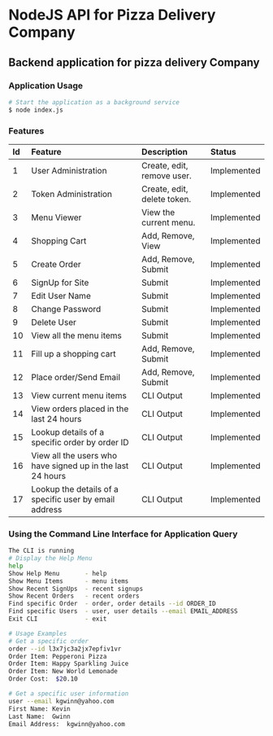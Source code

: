 # NodeJS API for Pizza Delivery Company
## Backend application for pizza delivery Company

### Application Usage

``` sh
# Start the application as a background service
$ node index.js
```

### Features

| Id  | Feature                                                   | Description                 | Status      |
| :-  | :-----------------------                                  | :-------------------------- | :---------- |
| 1   | User Administration                                       | Create, edit, remove user.  | Implemented |
| 2   | Token Administration                                      | Create, edit, delete token. | Implemented |
| 3   | Menu Viewer                                               | View the current menu.      | Implemented |
| 4   | Shopping Cart                                             | Add, Remove, View           | Implemented |
| 5   | Create Order                                              | Add, Remove, Submit         | Implemented |
| 6   | SignUp for Site                                           | Submit                      | Implemented |
| 7   | Edit User Name                                            | Submit                      | Implemented |
| 8   | Change Password                                           | Submit                      | Implemented |
| 9   | Delete User                                               | Submit                      | Implemented |
| 10  | View all the menu items                                   | Submit                      | Implemented |
| 11  | Fill up a shopping cart                                   | Add, Remove, Submit         | Implemented |
| 12  | Place order/Send Email                                    | Add, Remove, Submit         | Implemented |
| 13  | View current menu items                                   | CLI Output                  | Implemented |
| 14  | View orders placed in the last 24 hours                   | CLI Output                  | Implemented |
| 15  | Lookup details of a specific order by order ID            | CLI Output                  | Implemented |
| 16  | View all the users who have signed up in the last 24 hours| CLI Output                  | Implemented |
| 17  | Lookup the details of a specific user by email address    | CLI Output                  | Implemented |


### Using the Command Line Interface for Application Query
``` sh
The CLI is running
# Display the Help Menu
help
Show Help Menu       - help
Show Menu Items      - menu items
Show Recent SignUps  - recent signups
Show Recent Orders   - recent orders
Find specific Order  - order, order details --id ORDER_ID
Find specific Users  - user, user details --email EMAIL_ADDRESS
Exit CLI             - exit

# Usage Examples
# Get a specific order
order --id l3x7jc3a2jx7epfiv1vr
Order Item:	Pepperoni Pizza
Order Item:	Happy Sparkling Juice
Order Item:	New World Lemonade
Order Cost:	 $20.10

# Get a specific user information
user --email kgwinn@yahoo.com
First Name:	Kevin
Last Name:	Gwinn
Email Address:	kgwinn@yahoo.com

```
